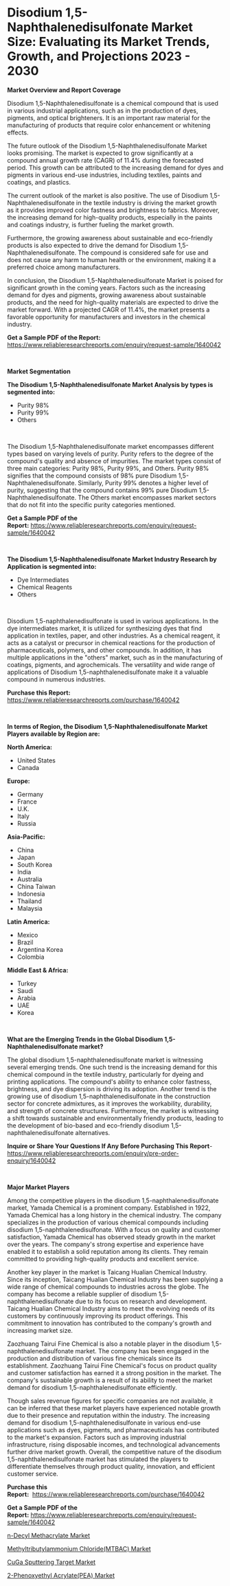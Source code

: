 <p><h1>Disodium 1,5-Naphthalenedisulfonate Market Size: Evaluating its Market Trends, Growth, and Projections 2023 - 2030</h1></p><p><strong>Market Overview and Report Coverage</strong></p>
<p><p>Disodium 1,5-Naphthalenedisulfonate is a chemical compound that is used in various industrial applications, such as in the production of dyes, pigments, and optical brighteners. It is an important raw material for the manufacturing of products that require color enhancement or whitening effects.</p><p>The future outlook of the Disodium 1,5-Naphthalenedisulfonate Market looks promising. The market is expected to grow significantly at a compound annual growth rate (CAGR) of 11.4% during the forecasted period. This growth can be attributed to the increasing demand for dyes and pigments in various end-use industries, including textiles, paints and coatings, and plastics.</p><p>The current outlook of the market is also positive. The use of Disodium 1,5-Naphthalenedisulfonate in the textile industry is driving the market growth as it provides improved color fastness and brightness to fabrics. Moreover, the increasing demand for high-quality products, especially in the paints and coatings industry, is further fueling the market growth.</p><p>Furthermore, the growing awareness about sustainable and eco-friendly products is also expected to drive the demand for Disodium 1,5-Naphthalenedisulfonate. The compound is considered safe for use and does not cause any harm to human health or the environment, making it a preferred choice among manufacturers.</p><p>In conclusion, the Disodium 1,5-Naphthalenedisulfonate Market is poised for significant growth in the coming years. Factors such as the increasing demand for dyes and pigments, growing awareness about sustainable products, and the need for high-quality materials are expected to drive the market forward. With a projected CAGR of 11.4%, the market presents a favorable opportunity for manufacturers and investors in the chemical industry.</p></p>
<p><strong>Get a Sample PDF of the Report:</strong> <a href="https://www.reliableresearchreports.com/enquiry/request-sample/1640042">https://www.reliableresearchreports.com/enquiry/request-sample/1640042</a></p>
<p>&nbsp;</p>
<p><strong>Market Segmentation</strong></p>
<p><strong>The Disodium 1,5-Naphthalenedisulfonate Market Analysis by types is segmented into:</strong></p>
<p><ul><li>Purity 98%</li><li>Purity 99%</li><li>Others</li></ul></p>
<p>&nbsp;</p>
<p><p>The Disodium 1,5-Naphthalenedisulfonate market encompasses different types based on varying levels of purity. Purity refers to the degree of the compound's quality and absence of impurities. The market types consist of three main categories: Purity 98%, Purity 99%, and Others. Purity 98% signifies that the compound consists of 98% pure Disodium 1,5-Naphthalenedisulfonate. Similarly, Purity 99% denotes a higher level of purity, suggesting that the compound contains 99% pure Disodium 1,5-Naphthalenedisulfonate. The Others market encompasses market sectors that do not fit into the specific purity categories mentioned.</p></p>
<p><strong>Get a Sample PDF of the Report:</strong>&nbsp;<a href="https://www.reliableresearchreports.com/enquiry/request-sample/1640042">https://www.reliableresearchreports.com/enquiry/request-sample/1640042</a></p>
<p>&nbsp;</p>
<p><strong>The Disodium 1,5-Naphthalenedisulfonate Market Industry Research by Application is segmented into:</strong></p>
<p><ul><li>Dye Intermediates</li><li>Chemical Reagents</li><li>Others</li></ul></p>
<p>&nbsp;</p>
<p><p>Disodium 1,5-naphthalenedisulfonate is used in various applications. In the dye intermediates market, it is utilized for synthesizing dyes that find application in textiles, paper, and other industries. As a chemical reagent, it acts as a catalyst or precursor in chemical reactions for the production of pharmaceuticals, polymers, and other compounds. In addition, it has multiple applications in the "others" market, such as in the manufacturing of coatings, pigments, and agrochemicals. The versatility and wide range of applications of Disodium 1,5-naphthalenedisulfonate make it a valuable compound in numerous industries.</p></p>
<p><strong>Purchase this Report:</strong>&nbsp; <a href="https://www.reliableresearchreports.com/purchase/1640042">https://www.reliableresearchreports.com/purchase/1640042</a></p>
<p>&nbsp;</p>
<p><strong>In terms of Region, the Disodium 1,5-Naphthalenedisulfonate Market Players available by Region are:</strong></p>
<p>
    <p> <strong> North America: </strong>
        <ul>
            <li>United States</li>
            <li>Canada</li>
        </ul>
        </p> 
    <p> <strong> Europe: </strong>
        <ul>
            <li>Germany</li>
            <li>France</li>
            <li>U.K.</li>
            <li>Italy</li>
            <li>Russia</li>
        </ul>
        </p> 
    <p> <strong> Asia-Pacific: </strong>
        <ul>
            <li>China</li>
            <li>Japan</li>
            <li>South Korea</li>
            <li>India</li>
            <li>Australia</li>
            <li>China Taiwan</li>
            <li>Indonesia</li>
            <li>Thailand</li>
            <li>Malaysia</li>
        </ul>
        </p> 
    <p> <strong> Latin America: </strong>
        <ul>
            <li>Mexico</li>
            <li>Brazil</li>
            <li>Argentina Korea</li>
            <li>Colombia</li>
        </ul>
        </p> 
    <p> <strong> Middle East & Africa: </strong>
        <ul>
            <li>Turkey</li>
            <li>Saudi</li>
            <li>Arabia</li>
            <li>UAE</li>
            <li>Korea</li>
        </ul>
    </p>
    </p>
<p>&nbsp;</p>
<p><strong>What are the Emerging Trends in the Global Disodium 1,5-Naphthalenedisulfonate market?</strong></p>
<p><p>The global disodium 1,5-naphthalenedisulfonate market is witnessing several emerging trends. One such trend is the increasing demand for this chemical compound in the textile industry, particularly for dyeing and printing applications. The compound's ability to enhance color fastness, brightness, and dye dispersion is driving its adoption. Another trend is the growing use of disodium 1,5-naphthalenedisulfonate in the construction sector for concrete admixtures, as it improves the workability, durability, and strength of concrete structures. Furthermore, the market is witnessing a shift towards sustainable and environmentally friendly products, leading to the development of bio-based and eco-friendly disodium 1,5-naphthalenedisulfonate alternatives.</p></p>
<p><strong>Inquire or Share Your Questions If Any Before Purchasing This Report</strong>- <a href="https://www.reliableresearchreports.com/enquiry/pre-order-enquiry/1640042">https://www.reliableresearchreports.com/enquiry/pre-order-enquiry/1640042</a></p>
<p>&nbsp;</p>
<p><strong>Major Market Players</strong></p>
<p><p>Among the competitive players in the disodium 1,5-naphthalenedisulfonate market, Yamada Chemical is a prominent company. Established in 1922, Yamada Chemical has a long history in the chemical industry. The company specializes in the production of various chemical compounds including disodium 1,5-naphthalenedisulfonate. With a focus on quality and customer satisfaction, Yamada Chemical has observed steady growth in the market over the years. The company's strong expertise and experience have enabled it to establish a solid reputation among its clients. They remain committed to providing high-quality products and excellent service.</p><p>Another key player in the market is Taicang Hualian Chemical Industry. Since its inception, Taicang Hualian Chemical Industry has been supplying a wide range of chemical compounds to industries across the globe. The company has become a reliable supplier of disodium 1,5-naphthalenedisulfonate due to its focus on research and development. Taicang Hualian Chemical Industry aims to meet the evolving needs of its customers by continuously improving its product offerings. This commitment to innovation has contributed to the company's growth and increasing market size.</p><p>Zaozhuang Tairui Fine Chemical is also a notable player in the disodium 1,5-naphthalenedisulfonate market. The company has been engaged in the production and distribution of various fine chemicals since its establishment. Zaozhuang Tairui Fine Chemical's focus on product quality and customer satisfaction has earned it a strong position in the market. The company's sustainable growth is a result of its ability to meet the market demand for disodium 1,5-naphthalenedisulfonate efficiently.</p><p>Though sales revenue figures for specific companies are not available, it can be inferred that these market players have experienced notable growth due to their presence and reputation within the industry. The increasing demand for disodium 1,5-naphthalenedisulfonate in various end-use applications such as dyes, pigments, and pharmaceuticals has contributed to the market's expansion. Factors such as improving industrial infrastructure, rising disposable incomes, and technological advancements further drive market growth. Overall, the competitive nature of the disodium 1,5-naphthalenedisulfonate market has stimulated the players to differentiate themselves through product quality, innovation, and efficient customer service.</p></p>
<p><strong>Purchase this Report:</strong>&nbsp;&nbsp;<a href="https://www.reliableresearchreports.com/purchase/1640042">https://www.reliableresearchreports.com/purchase/1640042</a></p>
<p></p>
<p><strong>Get a Sample PDF of the Report:</strong>&nbsp;<a href="https://www.reliableresearchreports.com/enquiry/request-sample/1640042">https://www.reliableresearchreports.com/enquiry/request-sample/1640042</a></p>
<p><p><a href="https://github.com/amonskiyk/Market-Research-Report-List-1/blob/main/n-decyl-methacrylate-market.md">n-Decyl Methacrylate Market</a></p><p><a href="https://github.com/tamvrosiya/Market-Research-Report-List-1/blob/main/methyltributylammonium-chloridemtbac-market.md">Methyltributylammonium Chloride(MTBAC) Market</a></p><p><a href="https://github.com/dringals/Market-Research-Report-List-1/blob/main/cuga-sputtering-target-market.md">CuGa Sputtering Target Market</a></p><p><a href="https://github.com/gaydyna/Market-Research-Report-List-1/blob/main/2-phenoxyethyl-acrylatepea-market.md">2-Phenoxyethyl Acrylate(PEA) Market</a></p></p>